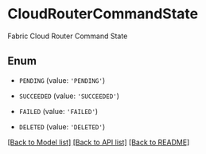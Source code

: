 # CloudRouterCommandState

Fabric Cloud Router Command State

## Enum

* `PENDING` (value: `'PENDING'`)

* `SUCCEEDED` (value: `'SUCCEEDED'`)

* `FAILED` (value: `'FAILED'`)

* `DELETED` (value: `'DELETED'`)

[[Back to Model list]](../README.md#documentation-for-models) [[Back to API list]](../README.md#documentation-for-api-endpoints) [[Back to README]](../README.md)


